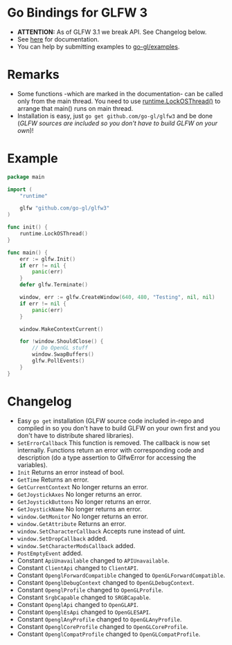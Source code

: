 Go Bindings for GLFW 3
======================

* **ATTENTION:** As of GLFW 3.1 we break API. See Changelog below.
* See [here](http://godoc.org/github.com/go-gl/glfw3) for documentation.
* You can help by submitting examples to [go-gl/examples](http://github.com/go-gl/examples).

Remarks
=======

* Some functions -which are marked in the documentation- can be called only from the main thread. You need to use [runtime.LockOSThread()](http://godoc.org/runtime#LockOSThread) to arrange that main() runs on main thread.
* Installation is easy, just `go get github.com/go-gl/glfw3` and be done (*GLFW sources are included so you don't have to build GLFW on your own*)!

Example
=======

```go
package main

import (
	"runtime"

	glfw "github.com/go-gl/glfw3"
)

func init() {
	runtime.LockOSThread()
}

func main() {
	err := glfw.Init()
	if err != nil {
		panic(err)
	}
	defer glfw.Terminate()

	window, err := glfw.CreateWindow(640, 480, "Testing", nil, nil)
	if err != nil {
		panic(err)
	}

	window.MakeContextCurrent()

	for !window.ShouldClose() {
		// Do OpenGL stuff
		window.SwapBuffers()
		glfw.PollEvents()
	}
}
```

Changelog
=========

* Easy `go get` installation (GLFW source code included in-repo and compiled in so you don't have to build GLFW on your own first and you don't have to distribute shared libraries).
* <code>SetErrorCallback</code> This function is removed. The callback is now set internally. Functions return an error with corresponding code and description (do a type assertion to GlfwError for accessing the variables).
* <code>Init</code> Returns an error instead of bool.
* <code>GetTime</code> Returns an error.
* <code>GetCurrentContext</code> No longer returns an error.
* <code>GetJoystickAxes</code> No longer returns an error.
* <code>GetJoystickButtons</code> No longer returns an error.
* <code>GetJoystickName</code> No longer returns an error.
* <code>window.GetMonitor</code> No longer returns an error.
* <code>window.GetAttribute</code> Returns an error.
* <code>window.SetCharacterCallback</code> Accepts rune instead of uint.
* <code>window.SetDropCallback</code> added.
* <code>window.SetCharacterModsCallback</code> added.
* <code>PostEmptyEvent</code> added.
* Constant <code>ApiUnavailable</code> changed to <code>APIUnavailable</code>.
* Constant <code>ClientApi</code> changed to <code>ClientAPI</code>.
* Constant <code>OpenglForwardCompatible</code> changed to <code>OpenGLForwardCompatible</code>.
* Constant <code>OpenglDebugContext</code> changed to <code>OpenGLDebugContext</code>.
* Constant <code>OpenglProfile</code> changed to <code>OpenGLProfile</code>.
* Constant <code>SrgbCapable</code> changed to <code>SRGBCapable</code>.
* Constant <code>OpenglApi</code> changed to <code>OpenGLAPI</code>.
* Constant <code>OpenglEsApi</code> changed to <code>OpenGLESAPI</code>.
* Constant <code>OpenglAnyProfile</code> changed to <code>OpenGLAnyProfile</code>.
* Constant <code>OpenglCoreProfile</code> changed to <code>OpenGLCoreProfile</code>.
* Constant <code>OpenglCompatProfile</code> changed to <code>OpenGLCompatProfile</code>.
